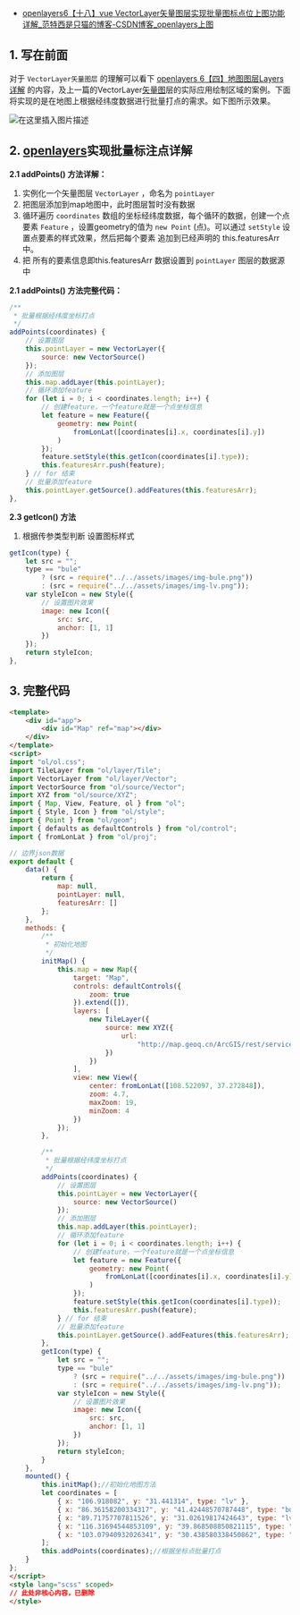 - [openlayers6【十八】vue VectorLayer矢量图层实现批量图标点位上图功能详解_范特西是只猫的博客-CSDN博客_openlayers上图](https://xiehao.blog.csdn.net/article/details/107409562)

## 1. 写在前面

对于 `VectorLayer矢量图层` 的理解可以看下 [openlayers 6【四】地图图层Layers详解](https://blog.csdn.net/qq_36410795/article/details/105864505) 的内容，及上一篇的VectorLayer[矢量图](https://so.csdn.net/so/search?q=矢量图&spm=1001.2101.3001.7020)层的实际应用绘制区域的案例。下面将实现的是在地图上根据经纬度数据进行批量打点的需求。如下图所示效果。

![在这里插入图片描述](https://img-blog.csdnimg.cn/20200720142815486.png?x-oss-process=image/watermark,type_ZmFuZ3poZW5naGVpdGk,shadow_10,text_aHR0cHM6Ly9ibG9nLmNzZG4ubmV0L3FxXzM2NDEwNzk1,size_16,color_FFFFFF,t_70)

## 2. [openlayers](https://so.csdn.net/so/search?q=openlayers&spm=1001.2101.3001.7020)实现批量标注点详解

**2.1 addPoints() 方法详解：**

1. 实例化一个矢量图层 `VectorLayer` ，命名为 `pointLayer`
2. 把图层添加到map地图中，此时图层暂时没有数据
3. 循环遍历 `coordinates` 数组的坐标经纬度数据，每个循环的数据，创建一个点要素 `Feature` ，设置geometry的值为 `new Point` (点)。可以通过 `setStyle` 设置点要素的样式效果，然后把每个要素 追加到已经声明的 this.featuresArr 中。
4. 把 所有的要素信息即this.featuresArr 数据设置到 `pointLayer` 图层的数据源中

**2.1 addPoints() 方法完整代码：**

```js
/**
 * 批量根据经纬度坐标打点
 */
addPoints(coordinates) {
    // 设置图层
    this.pointLayer = new VectorLayer({
        source: new VectorSource()
    });
    // 添加图层
    this.map.addLayer(this.pointLayer);
    // 循环添加feature
    for (let i = 0; i < coordinates.length; i++) {
        // 创建feature，一个feature就是一个点坐标信息
        let feature = new Feature({
            geometry: new Point(
                fromLonLat([coordinates[i].x, coordinates[i].y])
            )
        });
        feature.setStyle(this.getIcon(coordinates[i].type));
        this.featuresArr.push(feature);
    } // for 结束
    // 批量添加feature
    this.pointLayer.getSource().addFeatures(this.featuresArr);
},
```

**2.3 getIcon() 方法**

1. 根据传参类型判断 设置图标样式

```js
getIcon(type) {
    let src = "";
    type == "bule"
        ? (src = require("../../assets/images/img-bule.png"))
        : (src = require("../../assets/images/img-lv.png"));
    var styleIcon = new Style({
        // 设置图片效果
        image: new Icon({
            src: src,
            anchor: [1, 1]
        })
    });
    return styleIcon;
},
```

## 3. 完整代码

```html
<template>
    <div id="app">
        <div id="Map" ref="map"></div>
    </div>
</template>
<script>
import "ol/ol.css";
import TileLayer from "ol/layer/Tile";
import VectorLayer from "ol/layer/Vector";
import VectorSource from "ol/source/Vector";
import XYZ from "ol/source/XYZ";
import { Map, View, Feature, ol } from "ol";
import { Style, Icon } from "ol/style";
import { Point } from "ol/geom";
import { defaults as defaultControls } from "ol/control";
import { fromLonLat } from "ol/proj";

// 边界json数据
export default {
    data() {
        return {
            map: null,
            pointLayer: null,
            featuresArr: []
        };
    },
    methods: {
        /**
         * 初始化地图
         */
        initMap() {
            this.map = new Map({
                target: "Map",
                controls: defaultControls({
                    zoom: true
                }).extend([]),
                layers: [
                    new TileLayer({
                        source: new XYZ({
                            url:
                                "http://map.geoq.cn/ArcGIS/rest/services/ChinaOnlineStreetPurplishBlue/MapServer/tile/{z}/{y}/{x}"
                        })
                    })
                ],
                view: new View({
                    center: fromLonLat([108.522097, 37.272848]),
                    zoom: 4.7,
                    maxZoom: 19,
                    minZoom: 4
                })
            });
        },

        /**
         * 批量根据经纬度坐标打点
         */
        addPoints(coordinates) {
            // 设置图层
            this.pointLayer = new VectorLayer({
                source: new VectorSource()
            });
            // 添加图层
            this.map.addLayer(this.pointLayer);
            // 循环添加feature
            for (let i = 0; i < coordinates.length; i++) {
                // 创建feature，一个feature就是一个点坐标信息
                let feature = new Feature({
                    geometry: new Point(
                        fromLonLat([coordinates[i].x, coordinates[i].y])
                    )
                });
                feature.setStyle(this.getIcon(coordinates[i].type));
                this.featuresArr.push(feature);
            } // for 结束
            // 批量添加feature
            this.pointLayer.getSource().addFeatures(this.featuresArr);
        },
        getIcon(type) {
            let src = "";
            type == "bule"
                ? (src = require("../../assets/images/img-bule.png"))
                : (src = require("../../assets/images/img-lv.png"));
            var styleIcon = new Style({
                // 设置图片效果
                image: new Icon({
                    src: src,
                    anchor: [1, 1]
                })
            });
            return styleIcon;
        }
    },
    mounted() {
        this.initMap();//初始化地图方法
        let coordinates = [
            { x: "106.918082", y: "31.441314", type: "lv" },
            { x: "86.36158200334317", y: "41.42448570787448", type: "bule" },
            { x: "89.71757707811526", y: "31.02619817424643", type: "lv" },
            { x: "116.31694544853109", y: "39.868508850821115", type: "bule" },
            { x: "103.07940932026341", y: "30.438580338450862", type: "lv" }
        ];
        this.addPoints(coordinates);//根据坐标点批量打点
    }
};
</script>
<style lang="scss" scoped>
// 此处非核心内容，已删除
</style>
```